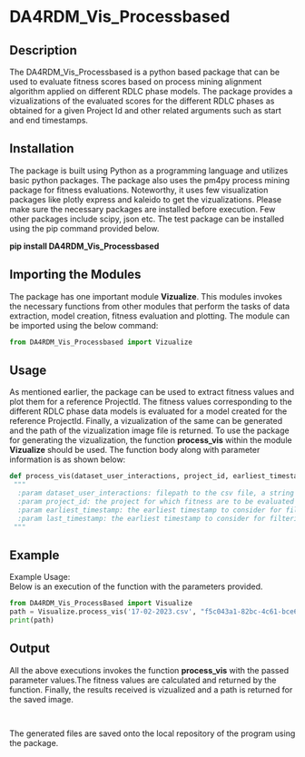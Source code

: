 # DA4RDM_Vis_Processbased

## Description
The DA4RDM_Vis_Processbased is a python based package that can be used to evaluate fitness scores based on process mining alignment algorithm applied on different RDLC phase models.     The package provides a vizualizations of the evaluated scores for the different RDLC phases as obtained for a given Project Id and other related arguments such as start and end timestamps.


## Installation
The package is built using Python as a programming language and utilizes basic python packages. The package also uses the pm4py process mining package for fitness evaluations. Noteworthy, it uses few visualization packages like plotly express and kaleido to get the vizualizations. Please make sure the necessary packages are installed before execution. Few other packages include scipy, json etc. The test package can be installed using the pip command provided below.

**pip install DA4RDM_Vis_Processbased**

## Importing the Modules 
The package has one important module **Vizualize**. This modules invokes the necessary functions from other modules that perform the tasks of data extraction, model creation, fitness evaluation and plotting. The module can be imported using the below command:

```python
from DA4RDM_Vis_Processbased import Vizualize
```

## Usage
As mentioned earlier, the package can be used to extract fitness values and plot them for a reference ProjectId. The fitness values corresponding to the different RDLC phase data models is evaluated for a model created for the reference ProjectId. Finally, a vizualization of the same can be generated and the path of the vizualization image file is returned. To use the package for generating the vizualization, the function **process_vis** within the module **Vizualize** should be used. The function body along with parameter information is as shown below:

```python
def process_vis(dataset_user_interactions, project_id, earliest_timestamp, last_timestamp):
 """
  :param dataset_user_interactions: filepath to the csv file, a string is expected
  :param project_id: the project for which fitness are to be evaluated
  :param earliest_timestamp: the earliest timestamp to consider for filtering records 
  :param last_timestamp: the earliest timestamp to consider for filtering records
 """
```

## Example
Example Usage:<br />
Below is an execution of the function with the parameters provided.
```python
from DA4RDM_Vis_ProcessBased import Visualize
path = Visualize.process_vis('17-02-2023.csv', "f5c043a1-82bc-4c61-bce6-0acbc0062948", '2023-02-14 08:57:44.315', '2021-05-03 02:31:54.652')
print(path)
```

## Output
All the above executions invokes the function **process_vis** with the passed parameter values.The fitness values are calculated and returned by the function. Finally, the results received is vizualized and a path is returned for the saved image.

```python
 
```
The generated files are saved onto the local repository of the program using the package.
